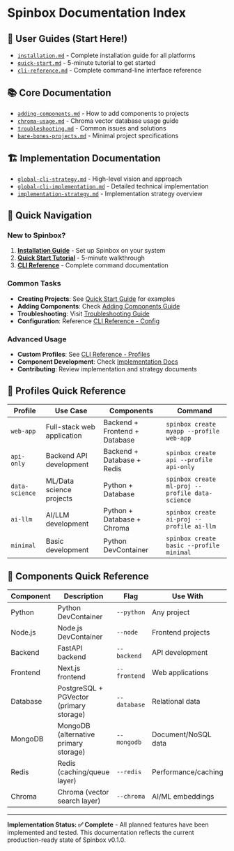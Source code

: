 # Spinbox Documentation Index

## 🚀 User Guides (Start Here!)
- [`installation.md`](./installation.md) - Complete installation guide for all platforms
- [`quick-start.md`](./quick-start.md) - 5-minute tutorial to get started
- [`cli-reference.md`](./cli-reference.md) - Complete command-line interface reference

## 📚 Core Documentation  
- [`adding-components.md`](./adding-components.md) - How to add components to projects
- [`chroma-usage.md`](./chroma-usage.md) - Chroma vector database usage guide
- [`troubleshooting.md`](./troubleshooting.md) - Common issues and solutions
- [`bare-bones-projects.md`](./bare-bones-projects.md) - Minimal project specifications

## 🏗️ Implementation Documentation
- [`global-cli-strategy.md`](./global-cli-strategy.md) - High-level vision and approach
- [`global-cli-implementation.md`](./global-cli-implementation.md) - Detailed technical implementation
- [`implementation-strategy.md`](./implementation-strategy.md) - Implementation strategy overview

## 🎯 Quick Navigation

### New to Spinbox?
1. **[Installation Guide](./installation.md)** - Set up Spinbox on your system
2. **[Quick Start Tutorial](./quick-start.md)** - 5-minute walkthrough 
3. **[CLI Reference](./cli-reference.md)** - Complete command documentation

### Common Tasks
- **Creating Projects**: See [Quick Start Guide](./quick-start.md) for examples
- **Adding Components**: Check [Adding Components Guide](./adding-components.md)
- **Troubleshooting**: Visit [Troubleshooting Guide](./troubleshooting.md)
- **Configuration**: Reference [CLI Reference - Config](./cli-reference.md#spinbox-config)

### Advanced Usage
- **Custom Profiles**: See [CLI Reference - Profiles](./cli-reference.md#templates)
- **Component Development**: Check [Implementation Docs](./global-cli-implementation.md)
- **Contributing**: Review implementation and strategy documents

## 🎯 Profiles Quick Reference

| Profile | Use Case | Components | Command |
|---------|----------|------------|---------|
| `web-app` | Full-stack web application | Backend + Frontend + Database | `spinbox create myapp --profile web-app` |
| `api-only` | Backend API development | Backend + Database + Redis | `spinbox create api --profile api-only` |
| `data-science` | ML/Data science projects | Python + Database | `spinbox create ml-proj --profile data-science` |
| `ai-llm` | AI/LLM development | Python + Database + Chroma | `spinbox create ai-proj --profile ai-llm` |
| `minimal` | Basic development | Python DevContainer | `spinbox create basic --profile minimal` |

## 🔧 Components Quick Reference

| Component | Description | Flag | Use With |
|-----------|-------------|------|----------|
| Python | Python DevContainer | `--python` | Any project |
| Node.js | Node.js DevContainer | `--node` | Frontend projects |
| Backend | FastAPI backend | `--backend` | API development |
| Frontend | Next.js frontend | `--frontend` | Web applications |
| Database | PostgreSQL + PGVector (primary storage) | `--database` | Relational data |
| MongoDB | MongoDB (alternative primary storage) | `--mongodb` | Document/NoSQL data |
| Redis | Redis (caching/queue layer) | `--redis` | Performance/caching |
| Chroma | Chroma (vector search layer) | `--chroma` | AI/ML embeddings |

---

**Implementation Status: ✅ Complete** - All planned features have been implemented and tested. This documentation reflects the current production-ready state of Spinbox v0.1.0.